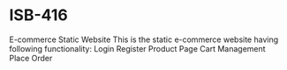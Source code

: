 # ISB-416
E-commerce Static Website
This is the static e-commerce website having following functionality:
Login
Register
Product Page
Cart Management
Place Order
